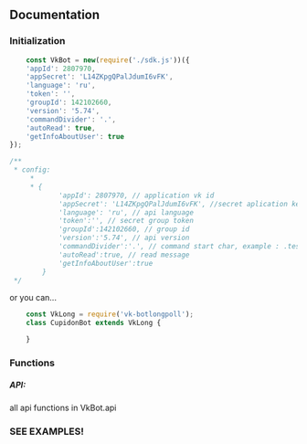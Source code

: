 ## Documentation

### Initialization

```javascript
	const VkBot = new(require('./sdk.js'))({
	'appId': 2807970,
	'appSecret': 'L14ZKpgQPalJdumI6vFK',
	'language': 'ru',
	'token': '',
	'groupId': 142102660,
	'version': '5.74',
	'commandDivider': '.',
	'autoRead': true,
	'getInfoAboutUser': true
});

/**
 * config:
	 *
	 * {
			'appId': 2807970, // application vk id
			'appSecret': 'L14ZKpgQPalJdumI6vFK', //secret aplication key
			'language': 'ru', // api language
			'token':'', // secret group token
			'groupId':142102660, // group id
			'version':'5.74', // api version
			'commandDivider':'.', // command start char, example : .test
			'autoRead':true, // read message
			'getInfoAboutUser':true
		}
 */
```

or you can...

```javascript
	const VkLong = require('vk-botlongpoll');
	class CupidonBot extends VkLong {

	}
```

### Functions
##### API:
all api functions in VkBot.api


### SEE EXAMPLES!